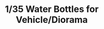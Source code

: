 ---
title: "1/35 Water Bottles for Vehicle/Diorama "
price: 0 
desc: ""
img_path: "/assets/img/MM SPS-010.jpg"
brand: AMMO
available: true
special_offer: false
new: false
soon: false
cat: "Plasticne-Makete"
subcat: "PM-MENG"
subsubcat: ""
---